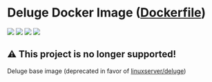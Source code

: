 # Deluge Docker Image ([Dockerfile](Dockerfile))

[![](https://images.microbadger.com/badges/image/vladgh/deluge.svg)](https://microbadger.com/images/vladgh/deluge "Get your own image badge on microbadger.com")
[![](https://images.microbadger.com/badges/version/vladgh/deluge.svg)](https://microbadger.com/images/vladgh/deluge "Get your own version badge on microbadger.com")
[![](https://images.microbadger.com/badges/commit/vladgh/deluge.svg)](https://microbadger.com/images/vladgh/deluge "Get your own commit badge on microbadger.com")
[![](https://images.microbadger.com/badges/license/vladgh/deluge.svg)](https://microbadger.com/images/vladgh/deluge "Get your own license badge on microbadger.com")

## **⚠️ This project is no longer supported!**

Deluge base image (deprecated in favor of [linuxserver/deluge](https://hub.docker.com/r/linuxserver/deluge))
